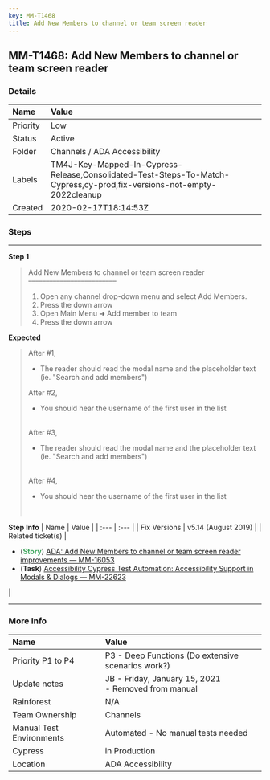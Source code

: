 ```yaml
---
key: MM-T1468
title: Add New Members to channel or team screen reader
---
```


## MM-T1468: Add New Members to channel or team screen reader

### Details

| Name     | Value                                                                                                                  |
| :------- | :--------------------------------------------------------------------------------------------------------------------- |
| Priority | Low                                                                                                                    |
| Status   | Active                                                                                                                 |
| Folder   | Channels / ADA Accessibility                                                                                           |
| Labels   | TM4J-Key-Mapped-In-Cypress-Release,Consolidated-Test-Steps-To-Match-Cypress,cy-prod,fix-versions-not-empty-2022cleanup |
| Created  | 2020-02-17T18:14:53Z                                                                                                   |

### Steps

<hr/>

**Step 1**

> <article>Add New Members to channel or team screen reader<br>–––––––––––––––––––––––––<ol><li>Open any channel drop-down menu and select Add Members.</li><li>Press the down arrow</li><li>Open Main Menu ➜ Add member to team</li><li>Press the down arrow</li></ol></article>

**Expected**

> <article>After #1,<br><ul><li>The reader should read the modal name and the placeholder text (ie. "Search and add members")</li></ul>After #2,<br><ul><li>You should hear the username of the first user in the list</li></ul><br>After #3,<br><ul><li>The reader should read the modal name and the placeholder text (ie. "Search and add members")</li></ul><br>After #4,<br><ul><li>You should hear the username of the first user in the list</li></ul><br></article>

**Step Info**
| Name | Value |
| :--- | :--- |
| Fix Versions | v5.14 (August 2019) |
| Related ticket(s) | <ul><li>(<strong><span style="color: rgb(65, 168, 95);">Story</span></strong>) <a href="https://mattermost.atlassian.net/browse/MM-16053" rel="noopener noreferrer" target="_blank">ADA: Add New Members to channel or team screen reader improvements — MM-16053</a></li><li>(<strong>Task</strong>) <a href="https://mattermost.atlassian.net/browse/MM-22623">Accessibility Cypress Test Automation: Accessibility Support in Modals &amp; Dialogs — MM-22623</a></li></ul> |

<hr/>

### More Info

| Name                     | Value                                                  |
| :----------------------- | :----------------------------------------------------- |
| Priority P1 to P4        | P3 - Deep Functions (Do extensive scenarios work?)     |
| Update notes             | JB - Friday, January 15, 2021<br>- Removed from manual |
| Rainforest               | N/A                                                    |
| Team Ownership           | Channels                                               |
| Manual Test Environments | Automated - No manual tests needed                     |
| Cypress                  | in Production                                          |
| Location                 | ADA Accessibility                                      |
